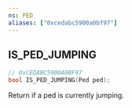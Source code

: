 ```yaml
---
ns: PED
aliases: ["0xcedabc5900a0bf97"]
---
```

## IS_PED_JUMPING

```c
// 0xCEDABC5900A0BF97
bool IS_PED_JUMPING(Ped ped);
```

Return if a ped is currently jumping.

